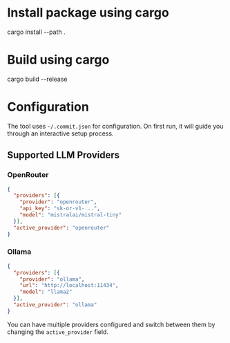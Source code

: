 # Install package using cargo
cargo install --path .

# Build using cargo
cargo build --release

# Configuration
The tool uses `~/.commit.json` for configuration. On first run, it will guide you through an interactive setup process.

## Supported LLM Providers

### OpenRouter
```json
{
  "providers": [{
    "provider": "openrouter",
    "api_key": "sk-or-v1-...",
    "model": "mistralai/mistral-tiny"
  }],
  "active_provider": "openrouter"
}
```

### Ollama
```json
{
  "providers": [{
    "provider": "ollama",
    "url": "http://localhost:11434",
    "model": "llama2"
  }],
  "active_provider": "ollama"
}
```

You can have multiple providers configured and switch between them by changing the `active_provider` field.
